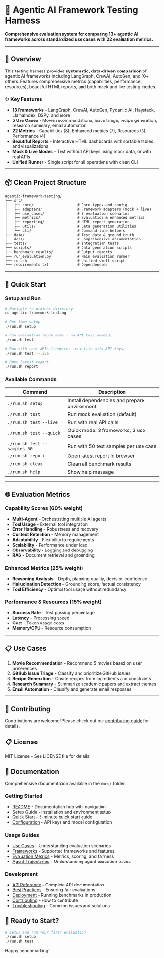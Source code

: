 # 🚀 Agentic AI Framework Testing Harness

**Comprehensive evaluation system for comparing 13+ agentic AI frameworks across standardized use cases with 22 evaluation metrics.**

---

## 🎯 Overview

This testing harness provides **systematic, data-driven comparison** of agentic AI frameworks including LangGraph, CrewAI, AutoGen, and 10+ others. Features comprehensive metrics (capabilities, performance, resources), beautiful HTML reports, and both mock and live testing modes.

### ✨ Key Features

- **13 Frameworks** - LangGraph, CrewAI, AutoGen, Pydantic AI, Haystack, LlamaIndex, DSPy, and more
- **5 Use Cases** - Movie recommendations, issue triage, recipe generation, research summary, email automation  
- **22 Metrics** - Capabilities (8), Enhanced metrics (7), Resources (3), Performance (4)
- **Beautiful Reports** - Interactive HTML dashboards with sortable tables and visualizations
- **Mock & Live Modes** - Test without API keys using mock data, or with real APIs
- **Unified Runner** - Single script for all operations with clean CLI

---

## 📦 Clean Project Structure

```
agentic-framework-testing/
├── src/
│   ├── core/                    # Core types and config
│   ├── adapters/                # Framework adapters (mock + live)
│   ├── use_cases/               # 5 evaluation scenarios
│   ├── metrics/                 # Evaluation & enhanced metrics
│   ├── reporting/               # HTML report generation
│   ├── utils/                   # Data generation utilities
│   └── cli/                     # Command-line helpers
├── data/                        # Test data & ground truth
├── docs/                        # Comprehensive documentation
├── tests/                       # Integration tests
├── scripts/                     # Data generation scripts
├── benchmark_results/           # Output reports
├── run_evaluation.py            # Main evaluation runner
├── run.sh                       # Unified shell script
└── requirements.txt             # Dependencies
```

---

## 🚀 Quick Start

### Setup and Run

```bash
# Navigate to project directory
cd agentic-framework-testing

# One-time setup
./run.sh setup

# Run evaluation (mock mode - no API keys needed)
./run.sh test

# Run with real APIs (requires .env file with API keys)
./run.sh test --live

# Open latest report
./run.sh report
```

### Available Commands

| Command | Description |
|---------|-------------|
| `./run.sh setup` | Install dependencies and prepare environment |
| `./run.sh test` | Run mock evaluation (default) |
| `./run.sh test --live` | Run with real API calls |
| `./run.sh test --quick` | Quick mode: 3 frameworks, 2 use cases |
| `./run.sh test --samples 50` | Run with 50 test samples per use case |
| `./run.sh report` | Open latest report in browser |
| `./run.sh clean` | Clean all benchmark results |
| `./run.sh help` | Show help message |

---

## 🌐 Evaluation Metrics

### Capability Scores (60% weight)
- **Multi-Agent** - Orchestrating multiple AI agents
- **Tool Usage** - External tool integration
- **Error Handling** - Robustness and recovery
- **Context Retention** - Memory management
- **Adaptability** - Flexibility to requirements
- **Scalability** - Performance under load
- **Observability** - Logging and debugging
- **RAG** - Document retrieval and grounding

### Enhanced Metrics (25% weight)
- **Reasoning Analysis** - Depth, planning quality, decision confidence
- **Hallucination Detection** - Grounding score, factual consistency
- **Tool Efficiency** - Optimal tool usage without redundancy

### Performance & Resources (15% weight)
- **Success Rate** - Test passing percentage
- **Latency** - Processing speed
- **Cost** - Token usage costs
- **Memory/CPU** - Resource consumption

---

## 📋 Use Cases

1. **Movie Recommendation** - Recommend 5 movies based on user preferences
2. **GitHub Issue Triage** - Classify and prioritize GitHub issues
3. **Recipe Generation** - Create recipes from ingredients and constraints
4. **Research Summary** - Summarize academic papers and extract themes
5. **Email Automation** - Classify and generate email responses

---

## 🤝 Contributing

Contributions are welcome! Please check out our [contributing guide](docs/contributing.md) for details.

## 📋 License

MIT License - See LICENSE file for details.

## 📂 Documentation

Comprehensive documentation available in the `docs/` folder:

### Getting Started
- [README](docs/README.md) - Documentation hub with navigation
- [Setup Guide](docs/setup.md) - Installation and environment setup
- [Quick Start](docs/quickstart.md) - 5-minute quick start guide
- [Configuration](docs/configuration.md) - API keys and model configuration

### Usage Guides
- [Use Cases](docs/use-cases.md) - Understanding evaluation scenarios
- [Frameworks](docs/frameworks.md) - Supported frameworks and features
- [Evaluation Metrics](docs/evaluation.md) - Metrics, scoring, and fairness
- [Agent Trajectories](docs/agent-trajectories.md) - Understanding agent execution traces

### Development
- [API Reference](docs/api-reference.md) - Complete API documentation
- [Best Practices](docs/best-practices.md) - Ensuring fair evaluations
- [Deployment](docs/deployment.md) - Running benchmarks in production
- [Contributing](docs/contributing.md) - How to contribute
- [Troubleshooting](docs/troubleshooting.md) - Common issues and solutions

## 🚀 Ready to Start?

```bash
# Setup and run your first evaluation
./run.sh setup
./run.sh test
```

Happy benchmarking!
